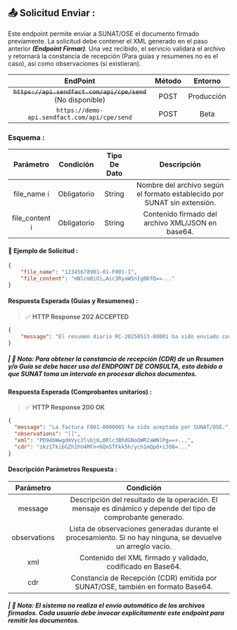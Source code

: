 
## **📤 Solicitud Enviar :**

Este endpoint permite enviar a SUNAT/OSE el documento firmado previamente. La solicitud debe contener el XML generado en el paso anterior **_(Endpoint Firmar)_**. Una vez recibido, el servicio validará el archivo y retornará la constancia de recepción (Para guías y resumenes no es el caso), así como observaciones (si existieran).

|                         EndPoint                      | Método |   Entorno  |
|:-----------------------------------------------------:|:------:|:----------:|
|     ~~`https://api.sendfact.com/api/cpe/send`~~ (No disponible)   |  POST  | Producción |
|  `https://demo-api.sendfact.com/api/cpe/send`  |  POST  |    Beta    |

### **Esquema :**

|      Parámetro    |  Condición  | Tipo De Dato |                               Descripción                                |
|:-----------------:|:-----------:|:------------:|:------------------------------------------------------------------------:|
|    file_name ℹ️   | Obligatorio |    String    | Nombre del archivo según el formato establecido por SUNAT sin extensión. |
|  file_content ℹ️  | Obligatorio |    String    |          Contenido firmado del archivo XML/JSON en base64.               |

#### **🧪 Ejemplo de Solicitud :**

```json
{
    "file_name": "12345678901-01-F001-1",
    "file_content": "mNlcm8iOi…Aic3RyaW5nIg0KfQ==..."
}
```

####  **Respuesta Esperada (Guías y Resumenes) :**

> ✅ **HTTP Response 202 ACCEPTED**

```json
{
    "message": "El resumen diario RC-20250513-00001 ha sido enviado correctamente a SUNAT/OSE. Pendiente de consulta."
}
```

##### **| 📝 Nota:** _Para obtener la constancia de recepción (CDR) de un Resumen y/o Guía se debe hacer uso del **ENDPOINT DE CONSULTA**, esto debido a que SUNAT toma un intervalo en procesar dichos documentos._

####  **Respuesta Esperada (Comprobantes unitarios) :**

> ✅ **HTTP Response 200 OK**

```json
{
  "message": "La factura F001-0000001 ha sido aceptada por SUNAT/OSE.",
  "observations": "[]",
  "xml": "PD94bWwgdmVyc2lvbj0…0Rlc3BhdGNoQWR2aWNlPg==+...",
  "cdr": "zkz1TkibGZh1hU4MFn+6QnSTFkk5h/ych1mQp8+zJO8=..."
}
```

#### **Descripción Parámetros Respuesta :**

|   Parámetro  |                                                   Condición                                                   |
|:------------:|:-------------------------------------------------------------------------------------------------------------:|
|    message   | Descripción del resultado de la operación. El mensaje es dinámico y depende del tipo de comprobante generado. |
| observations |  Lista de observaciones generadas durante el procesamiento. Si no hay ninguna, se devuelve un arreglo vacío.  |
|      xml     |                           Contenido del XML firmado y validado, codificado en Base64.                         |
|      cdr     |              	Constancia de Recepción (CDR) emitida por SUNAT/OSE, también en formato Base64.                |

##### **| 📝 Nota:** _El sistema no realiza el envío automático de los archivos firmados. Cada usuario debe invocar explícitamente este endpoint para remitir los documentos._